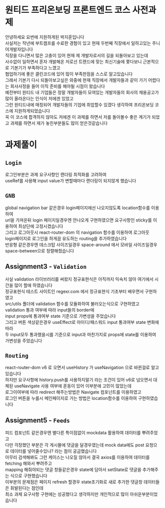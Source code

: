 # 원티드 프리온보딩 프론트엔드 코스 사전과제

안녕하세요 요번에 지원하게된 박지훈입니다
<br>
사실저는 작년에 부트캠프를 수료한 경험이 있고 현재 두번째 직장에서 일하고있는 주니어개발자입니다
<br>
직장을 다니면서 많은 고충이 있어 현재 제 개발자로서의 길을 되돌아보고 있는데
<br>
사수없이 일하면서 혼자 개발해온 저로선 트렌드에 맞는 최신기술에 쫓다보니 근본적으로 기본기가 부족하다고 느꼈고
<br>
협업하기에 좋은 클린코드에 있어 많이 부족한점을 스스로 알고있습니다
<br>
그래서 기본기 다시 되돌아보고싶은 와중에 현재 직장에서 개발자들과 같이 가기 어렵다는 회사사정을 들어 이직 준비를 해야될 시점이 왔습니다
<br>
예전부터 원티드 내 기업들은 정말 개발자들이 모여있는 개발자들의 회사의 채용공고가 많이 올라온다는 인식이 저에겐 있었고
<br>
그런 원티드내에 매칭되어 개발자들의 기업에 취업할수 있겠다 생각하여 프리온보딩 코스에 지원하게되었습니다
<br>
꼭 이 코스에 합격하지 않아도 저에겐 이 과제를 하면서 저를 돌아볼수 좋은 계기가 되었고 과제를 하면서 제가 놓친부분들도 많이 얻은것같습니다


# 과제풀이

## `Login`

로그인부분은 과제 요구사항인 랜더링 최적화를 고려하여
<br>
useRef를 사용해 input value가 변할때마다 랜더링이 되지않게 했습니다


## `GNB`

global navigation bar 같은경우 login페이지에선 나오지않도록 location함수를 이용하여
<br>
url을 가져온뒤 login 페이지일경우엔 안나오게 구현하였으면 요구사항인 sticky를 이용하여 최상단에 고정시켰습니다
<br>
그리고 로그아웃시 react-router-dom 의 navigation 함수를 이용하여 로그아웃 login페이지로 로그인을 하게끔 유도하는 routing을 추가하였습니다
<br>
반응형 같은경우엔 데스크탑 사이즈일경우 space-around 에서 모바일 사이즈일경우 space-between으로 정렬해줬습니다


## Assignment3 - `Validation`

사실 validation 라이브러리를 써왔지 정규표현식은 아직까지 익숙치 않아 여기에서 시간을 많이 할애 하였습니다 
<br>
정규표현식 테스트 사이트인 regexr.com 에서 정규표현식 기초부터 배우면서 구현하였고
<br>
src/utils 폴더에 validation 함수를 모듈화하여 불러오는식으로 구현하였고
<br>
validation 통과 여부에 따라 input들의 border에 
<br>
input props에 통과여부 state 기준으로 가변성을 주었습니다
<br>
그리고 버튼 색상같은경우 useEffect로 아이디/패스워드 input 통과여부 state 변화에따라 
<br>
두 input모두 통과했을시를 기준으로 input과 마찬가지로 props에 state를 이용하여 가변성을 주었습니다



## `Routing`

react-router-dom v6 로 오면서 useHistory 가 useNavigation 으로 바뀐걸로 알고있습니다
<br>
하지만 요구사항에 history.push를 사용하지말기 라는 조건이 있어 v6로 넘오면서 대체된 useNavigate 사용 여부에 혼동이 있어 이부분에 고민이 많았는데
<br>
로그이여부에 따라 redirect 해주는방법은 Navigate 컴포넌트를 이용하였고 
<br>
로그인 버튼을 누를시 메인페이지로 가는 방법은 location함수를 이용하여 구현하였습니다


## Assignment5 - `Feeds`

피드 컴포넌트 같은경우엔 별다른 특이점없이 mockdata 활용하여 데이터를 뿌려주었고 
<br>
다만 걱정했던 부분은 각 게시물에 댓글을 달경우였는데 mock data에도 post 요청으로 데이터를 넣어줄수있나? 라는 점이 궁금했습니다
<br>
아무리 검색해봐도 그런 케이스는 나오질 않아서 결국 axios를 이용하여 데이터를 fetching 해와서 뿌려주고 
<br>
mapping 해줘야되는 댓글 창들같은경우 state에 담아서 setState로 댓글을 추가해주는 식으로 구현했습니다
<br>
이부분의 문제점은 페이지 refresh 할경우 state초기화로 새로 추가한 댓글창 데이터들은 휘발된다는 점인데
<br>
최소 과제 요구사항 구현에는 성공했다고 생각하지만 개인적으로 많이 아쉬운부분이었습니다 

